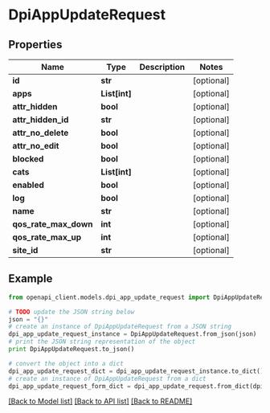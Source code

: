 # DpiAppUpdateRequest


## Properties

Name | Type | Description | Notes
------------ | ------------- | ------------- | -------------
**id** | **str** |  | [optional] 
**apps** | **List[int]** |  | [optional] 
**attr_hidden** | **bool** |  | [optional] 
**attr_hidden_id** | **str** |  | [optional] 
**attr_no_delete** | **bool** |  | [optional] 
**attr_no_edit** | **bool** |  | [optional] 
**blocked** | **bool** |  | [optional] 
**cats** | **List[int]** |  | [optional] 
**enabled** | **bool** |  | [optional] 
**log** | **bool** |  | [optional] 
**name** | **str** |  | [optional] 
**qos_rate_max_down** | **int** |  | [optional] 
**qos_rate_max_up** | **int** |  | [optional] 
**site_id** | **str** |  | [optional] 

## Example

```python
from openapi_client.models.dpi_app_update_request import DpiAppUpdateRequest

# TODO update the JSON string below
json = "{}"
# create an instance of DpiAppUpdateRequest from a JSON string
dpi_app_update_request_instance = DpiAppUpdateRequest.from_json(json)
# print the JSON string representation of the object
print DpiAppUpdateRequest.to_json()

# convert the object into a dict
dpi_app_update_request_dict = dpi_app_update_request_instance.to_dict()
# create an instance of DpiAppUpdateRequest from a dict
dpi_app_update_request_form_dict = dpi_app_update_request.from_dict(dpi_app_update_request_dict)
```
[[Back to Model list]](../README.md#documentation-for-models) [[Back to API list]](../README.md#documentation-for-api-endpoints) [[Back to README]](../README.md)



